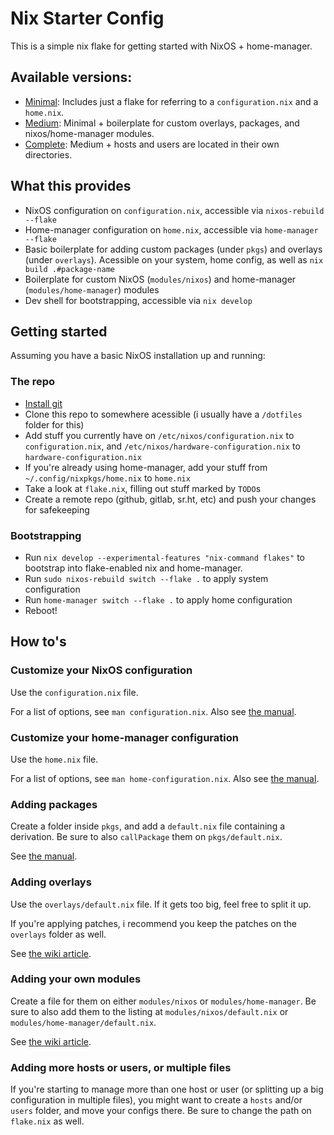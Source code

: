 # Nix Starter Config

This is a simple nix flake for getting started with NixOS + home-manager.

## Available versions:
- [Minimal](https://github.com/Misterio77/nix-starter-config/tree/minimal): Includes just a flake for referring to a `configuration.nix` and a `home.nix`.
- [Medium](https://github.com/Misterio77/nix-starter-config/tree/medium): Minimal + boilerplate for custom overlays, packages, and nixos/home-manager modules.
- [Complete](https://github.com/Misterio77/nix-starter-config/tree/complete): Medium + hosts and users are located in their own directories.

## What this provides

- NixOS configuration on `configuration.nix`, accessible via `nixos-rebuild --flake`
- Home-manager configuration on `home.nix`, accessible via `home-manager --flake`
- Basic boilerplate for adding custom packages (under `pkgs`) and overlays (under `overlays`). Acessible on your system, home config, as well as `nix build .#package-name`
- Boilerplate for custom NixOS (`modules/nixos`) and home-manager (`modules/home-manager`) modules
- Dev shell for bootstrapping, accessible via `nix develop`

## Getting started

Assuming you have a basic NixOS installation up and running:

### The repo
- [Install git](https://nixos.wiki/wiki/git)
- Clone this repo to somewhere acessible (i usually have a `/dotfiles` folder for this)
- Add stuff you currently have on `/etc/nixos/configuration.nix` to `configuration.nix`, and `/etc/nixos/hardware-configuration.nix` to `hardware-configuration.nix`
- If you're already using home-manager, add your stuff from `~/.config/nixpkgs/home.nix` to `home.nix`
- Take a look at `flake.nix`, filling out stuff marked by `TODO`s
- Create a remote repo (github, gitlab, sr.ht, etc) and push your changes for safekeeping

### Bootstrapping
- Run `nix develop --experimental-features "nix-command flakes"` to bootstrap into flake-enabled nix and home-manager.
- Run `sudo nixos-rebuild switch --flake .` to apply system configuration
- Run `home-manager switch --flake .` to apply home configuration
- Reboot!

## How to's

### Customize your NixOS configuration

Use the `configuration.nix` file.

For a list of options, see `man configuration.nix`. Also see [the manual](https://nixos.org/manual/nixos/stable/index.html#ch-configuration).

### Customize your home-manager configuration

Use the `home.nix` file.

For a list of options, see `man home-configuration.nix`. Also see [the manual](https://rycee.gitlab.io/home-manager/index.html#ch-usage).


### Adding packages

Create a folder inside `pkgs`, and add a `default.nix` file containing a derivation. Be sure to also `callPackage` them on `pkgs/default.nix`.

See [the manual](https://nixos.org/manual/nixpkgs/stable/).

### Adding overlays

Use the `overlays/default.nix` file. If it gets too big, feel free to split it up.

If you're applying patches, i recommend you keep the patches on the `overlays` folder as well.

See [the wiki article](https://nixos.wiki/wiki/Overlays).

### Adding your own modules

Create a file for them on either `modules/nixos` or `modules/home-manager`. Be sure to also add them to the listing at `modules/nixos/default.nix` or `modules/home-manager/default.nix`.

See [the wiki article](https://nixos.wiki/wiki/Module).

### Adding more hosts or users, or multiple files

If you're starting to manage more than one host or user (or splitting up a big configuration in multiple files), you might want to create a `hosts` and/or `users` folder, and move your configs there. Be sure to change the path on `flake.nix` as well.
